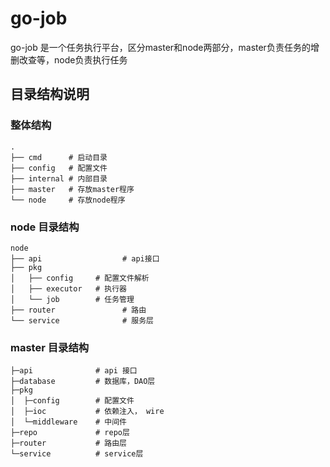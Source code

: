 # go-job

go-job 是一个任务执行平台，区分master和node两部分，master负责任务的增删改查等，node负责执行任务

## 目录结构说明

### 整体结构

```shell
.
├── cmd      # 启动目录
├── config   # 配置文件
├── internal # 内部目录
├── master   # 存放master程序
└── node     # 存放node程序
```

### node 目录结构

```shell
node
├── api                  # api接口
├── pkg                
│   ├── config     # 配置文件解析
│   ├── executor   # 执行器
│   └── job        # 任务管理
├── router               # 路由
└── service              # 服务层
```

### master 目录结构

```shell
├─api              # api 接口
├─database         # 数据库，DAO层
├─pkg 
│  ├─config        # 配置文件
│  ├─ioc           # 依赖注入， wire
│  └─middleware    # 中间件
├─repo             # repo层
├─router           # 路由层
└─service          # service层
```
